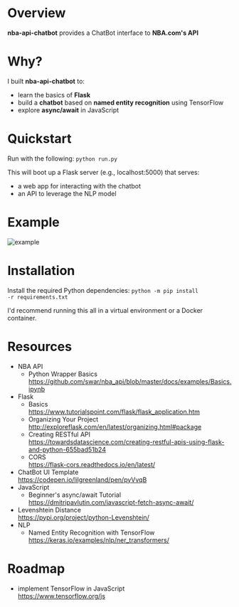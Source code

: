 # Overview

<b>nba-api-chatbot</b> provides a ChatBot interface to <b>NBA.com's API</b>

# Why?

I built <b>nba-api-chatbot</b> to:
* learn the basics of <b>Flask</b>
* build a <b>chatbot</b> based on <b>named entity recognition</b> using TensorFlow
* explore <b>async/await</b> in JavaScript

# Quickstart

Run with the following:
<code>python run.py</code>

This will boot up a Flask server (e.g., localhost:5000) that serves:
* a web app for interacting with the chatbot
* an API to leverage the NLP model

# Example

![example](https://github.com/chris-carbonell/nba-api-chatbot/blob/main/docs/example.PNG)

# Installation

Install the required Python dependencies:
<code>python -m pip install -r requirements.txt</code>

I'd recommend running this all in a virtual environment or a Docker container.

# Resources

* NBA API<br>
	* Python Wrapper Basics<br>
	https://github.com/swar/nba_api/blob/master/docs/examples/Basics.ipynb
* Flask
	* Basics<br>
	https://www.tutorialspoint.com/flask/flask_application.htm
	* Organizing Your Project<br>
	http://exploreflask.com/en/latest/organizing.html#package
	* Creating RESTful API<br>
	https://towardsdatascience.com/creating-restful-apis-using-flask-and-python-655bad51b24
	* CORS<br>
	https://flask-cors.readthedocs.io/en/latest/
* ChatBot UI Template<br>
https://codepen.io/lilgreenland/pen/pyVvqB
* JavaScript
	* Beginner's async/await Tutorial<br>
	https://dmitripavlutin.com/javascript-fetch-async-await/
* Levenshtein Distance<br>
https://pypi.org/project/python-Levenshtein/
* NLP
	* Named Entity Recognition with TensorFlow<br>
	https://keras.io/examples/nlp/ner_transformers/

# Roadmap

* implement TensorFlow in JavaScript<br>
https://www.tensorflow.org/js